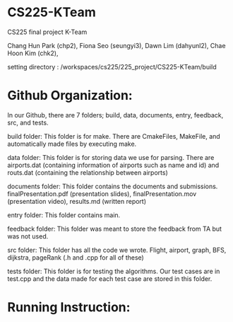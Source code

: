 # CS225-KTeam
CS225 final project K-Team

Chang Hun Park (chp2),
Fiona Seo (seungyi3),
Dawn Lim (dahyunl2),
Chae Hoon Kim (chk2),

setting directory : /workspaces/cs225/225_project/CS225-KTeam/build


# Github Organization:
In our Github, there are 7 folders; build, data, documents, entry, feedback, src, and tests.
 
build folder: 
This folder is for make. There are CmakeFiles, MakeFile, and automatically made files by executing make. 

data folder: 
This folder is for storing data we use for parsing. There are airports.dat (containing information of airports such as name and id) and routs.dat (containing the relationship between airports)

documents folder: 
This folder contains the documents and submissions. finalPresentation.pdf (presentation slides), finalPresentation.mov (presentation video), results.md (written report)

entry folder: 
This folder contains main.

feedback folder: 
This folder was meant to store the feedback from TA but was not used. 

src folder: 
This folder has all the code we wrote. Flight, airport, graph, BFS, dijkstra, pageRank (.h and .cpp for all of these)

tests folder: 
This folder is for testing the algorithms. Our test cases are in test.cpp and the data made for each test case are stored in this folder.
 
# Running Instruction:


